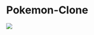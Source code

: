 # Pokemon-Clone
![](https://i0.wp.com/www.vooks.net/img/2016/02/pokemonlogo.jpg?fit=1000%2C562&ssl=1)
